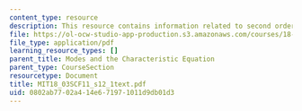 ```yaml
---
content_type: resource
description: This resource contains information related to second order physical systems.
file: https://ol-ocw-studio-app-production.s3.amazonaws.com/courses/18-03sc-differential-equations-fall-2011/0802ab7702a414e671971011d9db01d3_MIT18_03SCF11_s12_1text.pdf
file_type: application/pdf
learning_resource_types: []
parent_title: Modes and the Characteristic Equation
parent_type: CourseSection
resourcetype: Document
title: MIT18_03SCF11_s12_1text.pdf
uid: 0802ab77-02a4-14e6-7197-1011d9db01d3
---
```

